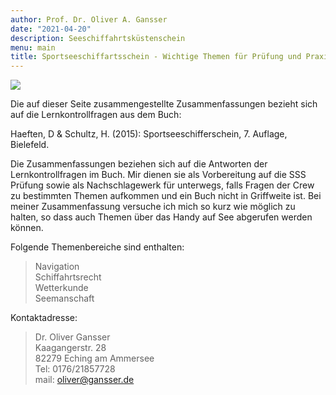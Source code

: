 ```yaml
---
author: Prof. Dr. Oliver A. Gansser
date: "2021-04-20"
description: Seeschiffahrtsküstenschein
menu: main
title: Sportseeschiffartsschein - Wichtige Themen für Prüfung und Praxis
---
```


![](/./about_files/izola.jpg)

Die auf dieser Seite zusammengestellte Zusammenfassungen bezieht sich auf die Lernkontrollfragen aus dem Buch:

Haeften, D & Schultz, H. (2015): Sportseeschifferschein, 7. Auflage, Bielefeld.

Die Zusammenfassungen beziehen sich auf die Antworten der Lernkontrollfragen im Buch. Mir dienen sie als Vorbereitung auf die SSS Prüfung sowie als Nachschlagewerk für unterwegs, falls Fragen der Crew zu bestimmten Themen aufkommen und ein Buch nicht in Griffweite ist. Bei meiner Zusammenfassung versuche ich mich so kurz wie möglich zu halten, so dass auch Themen über das Handy auf See abgerufen werden können. 

Folgende Themenbereiche sind enthalten:

>Navigation  
>Schiffahrtsrecht  
>Wetterkunde  
>Seemanschaft  


Kontaktadresse:

> Dr. Oliver Gansser  
> Kaagangerstr. 28  
> 82279 Eching am Ammersee  
> Tel: 0176/21857728  
> mail: oliver@gansser.de  




